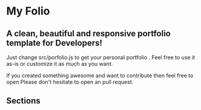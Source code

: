 # My Folio

## A clean, beautiful and responsive portfolio template for Developers!

Just change src/porfolio.js to get your personal portfolio . Feel free to use it as-is or customize it as much as you want.

If you created something awesome and want to contribute then feel free to open Please don't hesitate to open an pull request.

## Sections


